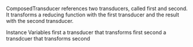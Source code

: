 ComposedTransducer references two transducers, called first and second. It transforms a reducing function with the first transducer and the result with the second transducer.

Instance Variables
	first	<Transducer>	a transducer that transforms first
	second	<Transducer>	a transdcuer that transforms second

